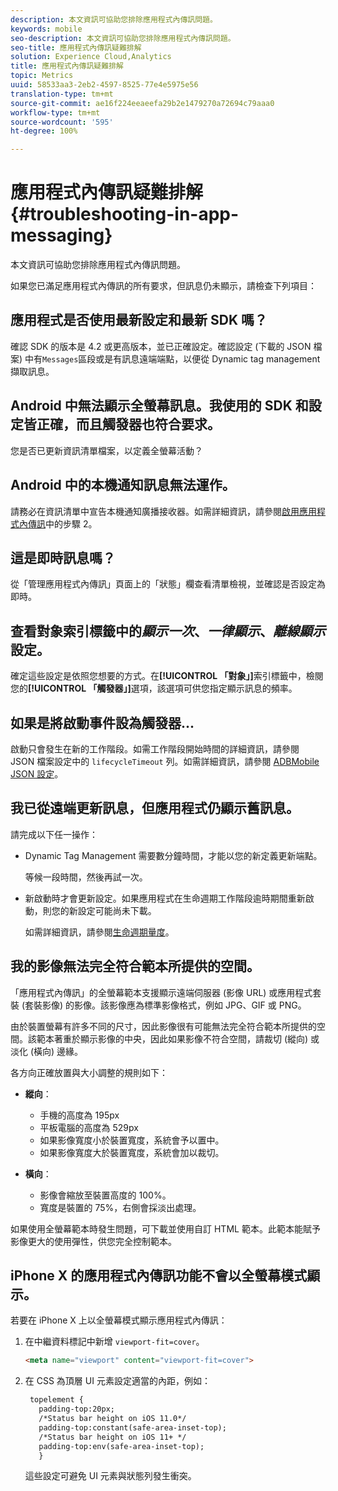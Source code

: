 ```yaml
---
description: 本文資訊可協助您排除應用程式內傳訊問題。
keywords: mobile
seo-description: 本文資訊可協助您排除應用程式內傳訊問題。
seo-title: 應用程式內傳訊疑難排解
solution: Experience Cloud,Analytics
title: 應用程式內傳訊疑難排解
topic: Metrics
uuid: 58533aa3-2eb2-4597-8525-77e4e5975e56
translation-type: tm+mt
source-git-commit: ae16f224eeaeefa29b2e1479270a72694c79aaa0
workflow-type: tm+mt
source-wordcount: '595'
ht-degree: 100%

---
```



# 應用程式內傳訊疑難排解{#troubleshooting-in-app-messaging}

本文資訊可協助您排除應用程式內傳訊問題。

如果您已滿足應用程式內傳訊的所有要求，但訊息仍未顯示，請檢查下列項目：

## 應用程式是否使用最新設定和最新 SDK 嗎？

確認 SDK 的版本是 4.2 或更高版本，並已正確設定。確認設定 (下載的 JSON 檔案) 中有`Messages`區段或是有訊息遠端端點，以便從 Dynamic tag management 擷取訊息。

## Android 中無法顯示全螢幕訊息。我使用的 SDK 和設定皆正確，而且觸發器也符合要求。

您是否已更新資訊清單檔案，以定義全螢幕活動？

## Android 中的本機通知訊息無法運作。

請務必在資訊清單中宣告本機通知廣播接收器。如需詳細資訊，請參閱[啟用應用程式內傳訊](/help/android/messaging-main/messaging/messaging.md)中的步驟 2。

## 這是即時訊息嗎？

從「管理應用程式內傳訊」頁面上的「狀態」欄查看清單檢視，並確認是否設定為即時。

## 查看對象索引標籤中的&#x200B;*顯示一次*、*一律顯示*、*離線顯示*&#x200B;設定。

確定這些設定是依照您想要的方式。在&#x200B;**[!UICONTROL 「對象」]**&#x200B;索引標籤中，檢閱您的&#x200B;**[!UICONTROL 「觸發器」]**&#x200B;選項，該選項可供您指定顯示訊息的頻率。

## 如果是將啟動事件設為觸發器...

啟動只會發生在新的工作階段。如需工作階段開始時間的詳細資訊，請參閱 JSON 檔案設定中的 `lifecycleTimeout` 列。如需詳細資訊，請參閱 [ADBMobile JSON 設定](/help/ios/configuration/json-config/json-config.md)。

## 我已從遠端更新訊息，但應用程式仍顯示舊訊息。

請完成以下任一操作：

* Dynamic Tag Management 需要數分鐘時間，才能以您的新定義更新端點。

   等候一段時間，然後再試一次。

* 新啟動時才會更新設定。如果應用程式在生命週期工作階段逾時期間重新啟動，則您的新設定可能尚未下載。

   如需詳細資訊，請參閱[生命週期量度](/help/ios/metrics.md)。

## 我的影像無法完全符合範本所提供的空間。

「應用程式內傳訊」的全螢幕範本支援顯示遠端伺服器 (影像 URL) 或應用程式套裝 (套裝影像) 的影像。該影像應為標準影像格式，例如 JPG、GIF 或 PNG。

由於裝置螢幕有許多不同的尺寸，因此影像很有可能無法完全符合範本所提供的空間。該範本著重於顯示影像的中央，因此如果影像不符合空間，請裁切 (縱向) 或淡化 (橫向) 邊緣。

各方向正確放置與大小調整的規則如下：

* **縱向**：
   * 手機的高度為 195px
   * 平板電腦的高度為 529px
   * 如果影像寬度小於裝置寬度，系統會予以置中。
   * 如果影像寬度大於裝置寬度，系統會加以裁切。

* **橫向**：
   * 影像會縮放至裝置高度的 100%。
   * 寬度是裝置的 75%，右側會採淡出處理。

如果使用全螢幕範本時發生問題，可下載並使用自訂 HTML 範本。此範本能賦予影像更大的使用彈性，供您完全控制範本。

## iPhone X 的應用程式內傳訊功能不會以全螢幕模式顯示。

若要在 iPhone X 上以全螢幕模式顯示應用程式內傳訊：

1. 在中繼資料標記中新增 `viewport-fit=cover`。

   ```html
   <meta name="viewport" content="viewport-fit=cover">
   ```

1. 在 CSS 為頂層 UI 元素設定適當的內距，例如：

   ```html
    topelement {
      padding-top:20px;
      /*Status bar height on iOS 11.0*/
      padding-top:constant(safe-area-inset-top);
      /*Status bar height on iOS 11+ */
      padding-top:env(safe-area-inset-top);
      } 
   ```

   這些設定可避免 UI 元素與狀態列發生衝突。

